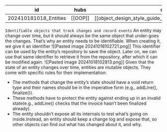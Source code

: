 
| id                    | hubs    | source                                                     |
| --------------------- | ------- | ---------------------------------------------------------- |
| 202410181018_Entities | [[OOP]] | [[object_design_style_guide_matthias_noback.pdf#page=124]] |
`Identifiable objects that track changes and record events`
An entity may change over time, but it should always be the same object that under-goes the changes. That’s why an entity needs to be identifiable. When creating it, we give it an identifier
![[Pasted image 20241018102721.png]]
This identifier can be used by the entity’s repository to save the object. Later on, we can use that same identifier to retrieve it from the repository, after which it can be modified again.
![[Pasted image 20241018102813.png]]
Given that the state of an entity changes over time, entities are mutable objects. They
come with specific rules for their implementation:
-  The methods that change the entity’s state should have a void return type and their names should be in the imperative form (e.g., addLine(), finalize()).
 - These methods have to protect the entity against ending up in an invalid state(e.g., addLine() checks that the invoice hasn’t been finalized already).
 - The entity shouldn’t expose all its internals to test what’s going on inside.Instead, an entity should keep a change log and expose that, so other objects can find out what has changed about it, and why.